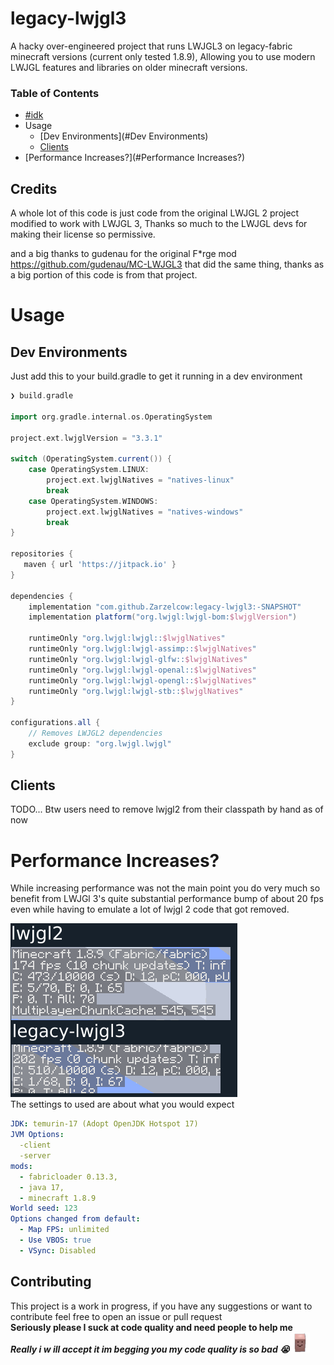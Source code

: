 # legacy-lwjgl3

A hacky over-engineered project that runs LWJGL3 on legacy-fabric minecraft versions (current only tested 1.8.9),
Allowing you to use modern LWJGL features and libraries on older minecraft versions.

### Table of Contents
 * [#idk](#idk)
 * Usage
   * [Dev Environments](#Dev Environments)
   * [Clients](#Clients)
 * [Performance Increases?](#Performance Increases?) 
## Credits
A whole lot of this code is just code from the original LWJGL 2 project modified to work with LWJGL 3, Thanks so much to
the LWJGL devs for making their license so permissive.

and a big thanks to gudenau for the original F*rge mod <https://github.com/gudenau/MC-LWJGL3> that did the same thing,
thanks as a big portion of this code is from that project.

# Usage

## Dev Environments
Just add this to your build.gradle to get it running in a dev environment
```groovy
❯ build.gradle

import org.gradle.internal.os.OperatingSystem

project.ext.lwjglVersion = "3.3.1"

switch (OperatingSystem.current()) {
    case OperatingSystem.LINUX:
        project.ext.lwjglNatives = "natives-linux"
        break
    case OperatingSystem.WINDOWS:
        project.ext.lwjglNatives = "natives-windows"
        break
}

repositories {
   maven { url 'https://jitpack.io' }
}

dependencies {
    implementation "com.github.Zarzelcow:legacy-lwjgl3:-SNAPSHOT"
    implementation platform("org.lwjgl:lwjgl-bom:$lwjglVersion")

    runtimeOnly "org.lwjgl:lwjgl::$lwjglNatives"
    runtimeOnly "org.lwjgl:lwjgl-assimp::$lwjglNatives"
    runtimeOnly "org.lwjgl:lwjgl-glfw::$lwjglNatives"
    runtimeOnly "org.lwjgl:lwjgl-openal::$lwjglNatives"
    runtimeOnly "org.lwjgl:lwjgl-opengl::$lwjglNatives"
    runtimeOnly "org.lwjgl:lwjgl-stb::$lwjglNatives"
}

configurations.all {
    // Removes LWJGL2 dependencies
    exclude group: "org.lwjgl.lwjgl"
}
```

## Clients
 TODO... Btw users need to remove lwjgl2 from their classpath by hand as of now
 
# Performance Increases?
While increasing performance was not the main point you do very much so benefit from LWJGl 3's quite substantial performance
bump of about 20 fps even while having to emulate a lot of lwjgl 2 code that got removed.

![results](.github/results.png) <br>
The settings to used are about what you would expect
```yaml
JDK: temurin-17 (Adopt OpenJDK Hotspot 17)
JVM Options:
  -client
  -server
mods:
  - fabricloader 0.13.3,
  - java 17,
  - minecraft 1.8.9
World seed: 123
Options changed from default:
  - Map FPS: unlimited
  - Use VBOS: true
  - VSync: Disabled
```

## Contributing
This project is a work in progress, if you have any suggestions or want to contribute feel free to open an issue or pull
request<br>
**Seriously please I suck at code quality and need people to help me**<br>***Really i w ill accept it im begging you my
code quality is so bad 😭***![tiny potato](.github/tiny_potato.webp)